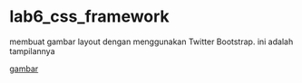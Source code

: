 # lab6_css_framework
membuat gambar layout dengan menggunakan Twitter Bootstrap.
ini adalah tampilannya

[gambar](gambar/ss1.png)
